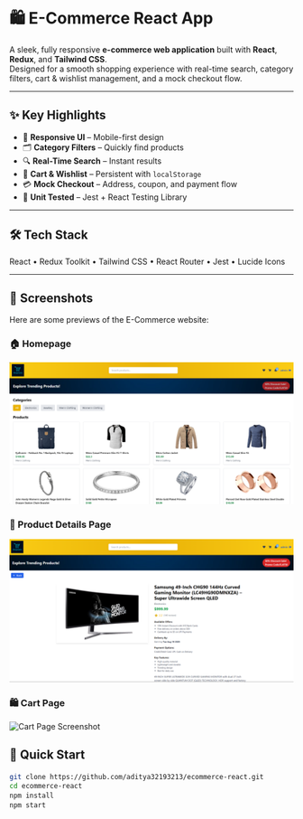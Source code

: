 # 🛍️ E-Commerce React App

A sleek, fully responsive **e-commerce web application** built with **React**, **Redux**, and **Tailwind CSS**.  
Designed for a smooth shopping experience with real-time search, category filters, cart & wishlist management, and a mock checkout flow.

---

## ✨ Key Highlights

- 📱 **Responsive UI** – Mobile-first design  
- 🗂 **Category Filters** – Quickly find products  
- 🔍 **Real-Time Search** – Instant results  
- 🛒 **Cart & Wishlist** – Persistent with `localStorage`  
- 💳 **Mock Checkout** – Address, coupon, and payment flow  
- 🧪 **Unit Tested** – Jest + React Testing Library

---

## 🛠 Tech Stack

React • Redux Toolkit • Tailwind CSS • React Router • Jest • Lucide Icons

---
## 📸 Screenshots

Here are some previews of the E-Commerce website:

### 🏠 Homepage
![Homepage Screenshot](./assets/homepage.png)

### 🛒 Product Details Page
![Product Page Screenshot](./assets/product-cart.png)

### 🛍️ Cart Page
![Cart Page Screenshot](./assets/cart-page.png)

## 🚀 Quick Start

```bash
git clone https://github.com/aditya32193213/ecommerce-react.git
cd ecommerce-react
npm install
npm start



